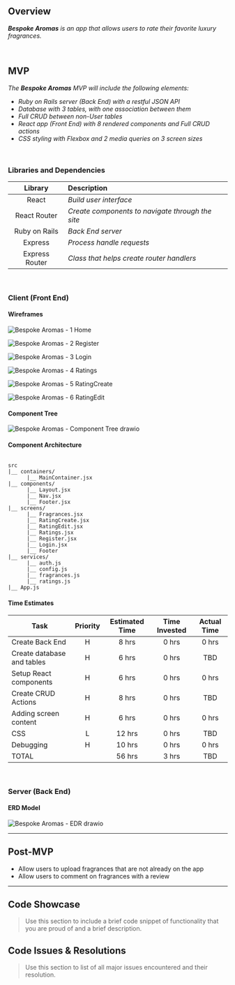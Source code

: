 ## Overview

_**Bespoke Aromas** is an app that allows users to rate their favorite luxury fragrances._

<br>

## MVP

_The **Bespoke Aromas** MVP will include the following elements:_

- _Ruby on Rails server (Back End) with a restful JSON API_
- _Database with 3 tables, with one association between them_
- _Full CRUD between non-User tables_
- _React app (Front End) with 8 rendered components and Full CRUD actions_
- _CSS styling with Flexbox and 2 media queries on 3 screen sizes_

<br>

### Libraries and Dependencies

|     Library      | Description                                |
| :--------------: | :----------------------------------------- |
|      React       | _Build user interface_ |
|   React Router   | _Create components to navigate through the site_ |
|  Ruby on Rails   | _Back End server_ |
|     Express      | _Process handle requests_ |
|  Express Router  | _Class that helps create router handlers_ |

<br>

### Client (Front End)

#### Wireframes


![Bespoke Aromas - 1 Home](https://user-images.githubusercontent.com/83891591/135919644-ccf072e4-dbb8-4f9e-b659-5032e9b7fe1f.png)

![Bespoke Aromas - 2 Register](https://user-images.githubusercontent.com/83891591/135919949-2a3a356e-a628-4b52-ae69-dc2e2271eede.png)

![Bespoke Aromas - 3 Login](https://user-images.githubusercontent.com/83891591/135920123-41be15b9-7747-4cda-8e4f-1270c8f617ba.png)

![Bespoke Aromas - 4 Ratings](https://user-images.githubusercontent.com/83891591/135920235-c0469d73-b0e4-4f79-9b4e-7de90bd54a2b.png)

![Bespoke Aromas - 5 RatingCreate](https://user-images.githubusercontent.com/83891591/135920266-547dda4f-9313-41ea-85a5-f805b589abbe.png)

![Bespoke Aromas - 6 RatingEdit](https://user-images.githubusercontent.com/83891591/135920288-104a6104-32e4-4a01-a103-df8f1ff561e6.png)



#### Component Tree

![Bespoke Aromas - Component Tree drawio](https://user-images.githubusercontent.com/83891591/135920704-bfd3aaa7-6d31-4fbe-8f99-427075800065.png)

#### Component Architecture

```structure

src
|__ containers/
      |__ MainContainer.jsx
|__ components/      
      |__ Layout.jsx
      |__ Nav.jsx
      |__ Footer.jsx
|__ screens/
      |__ Fragrances.jsx
      |__ RatingCreate.jsx
      |__ RatingEdit.jsx
      |__ Ratings.jsx
      |__ Register.jsx
      |__ Login.jsx
      |__ Footer
|__ services/
      |__ auth.js
      |__ config.js
      |__ fragrances.js
      |__ ratings.js
|__ App.js

```

#### Time Estimates

| Task                | Priority | Estimated Time | Time Invested | Actual Time |
| ------------------- | :------: | :------------: | :-----------: | :---------: |
| Create Back End     |    H     |     8 hrs      |     0 hrs     |    0 hrs    |
| Create database and tables |    H     |     6 hrs      |     0 hrs     |     TBD     |
| Setup React components    |    H     |     6 hrs      |     0 hrs     |    0 hrs    |
| Create CRUD Actions |    H     |     8 hrs      |     0 hrs     |     TBD     |
| Adding screen content    |    H     |     6 hrs      |     0 hrs     |    0 hrs    |
| CSS |    L     |     12 hrs      |     0 hrs     |     TBD     |
| Debugging    |    H     |     10 hrs      |     0 hrs     |    0 hrs    |
| TOTAL               |          |     56 hrs      |     3 hrs     |     TBD     |


<br>

### Server (Back End)

#### ERD Model

![Bespoke Aromas - EDR drawio](https://user-images.githubusercontent.com/83891591/135920772-f2b075fe-7ac5-49bc-8371-2d3cd96a1b72.png)

---

## Post-MVP

- Allow users to upload fragrances that are not already on the app
- Allow users to comment on fragrances with a review
---

## Code Showcase

> Use this section to include a brief code snippet of functionality that you are proud of and a brief description.

## Code Issues & Resolutions

> Use this section to list of all major issues encountered and their resolution.

